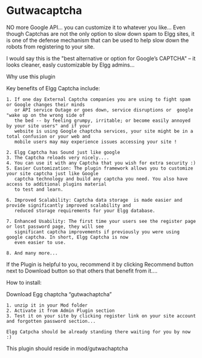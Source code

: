 Gutwacaptcha
============

NO more Google API... you can customize it to whatever you like... Even though Captchas are not the only option 
to slow down spam to Elgg sites, it is one of the defense mechanism that can be used to help slow down the robots 
from registering to your site.

I would say this is the "best alternative or option for Google’s CAPTCHA" – it looks cleaner, easly customizable 
by Elgg admins...

Why use this plugin

Key benefits of Elgg Captcha include:

  
    1. If one day External Captcha companies you are using to fight spam or Google changes their minds 
       or API service Outage or goes down, service disruptions or  google "wake up on the wrong side of 
       the bed -- by feeling grumpy, irritable; or become easily annoyed by your site users" and if your 
       website is using Google chaptcha services, your site might be in a total confusion or your web and 
       mobile users may may experience issues accessing your site !
    
    2. Elgg Captcha has Sound just like google
    3. The Captcha reloads very nicely....
    4. You can use it with any Captcha that you wish for extra security :)
    5. Easier Customization: The plugin framework allows you to customize your site captcha just like Google 
       captcha technology and build any captcha you need. You also have access to additional plugins material 
       to test and learn.
       
    6. Improved Scalability: Captcha data storage  is made easier and provide significantly improved scalability and 
       reduced storage requirements for your Elgg database.
       
    7. Enhanced Usability: The first time your users see the register page or lost password page, they will see 
       significant captcha improvements if previously you were using google captcha. In short, Elgg Captcha is now  
       even easier to use.
       
    8. And many more...

If the Plugin is helpful to you, recommend it  by clicking Recommend button next to Download button so that others 
that benefit from it....

 

How to install:

Download Egg chaptcha “gutwachaptcha”
    
    1. unzip it in your Mod folder
    2. Activate it from Admin Plugin section
    3. Test it on your site by clicking register link on your site account and forgotten password section... 
    
    Elgg Catpcha should be already standing there waiting for you by now :)


This plugin should reside in mod/gutwachaptcha
    
